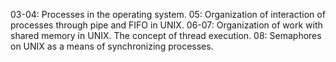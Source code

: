03-04: Processes in the operating system.
05: Organization of interaction of processes through pipe and FIFO in UNIX.
06-07: Organization of work with shared memory in UNIX. The concept of thread execution.
08: Semaphores on UNIX as a means of synchronizing processes.
